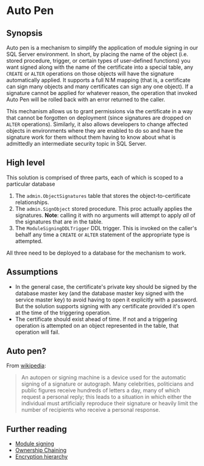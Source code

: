 Auto Pen
===

Synopsis
---
Auto pen is a mechanism to simplify the application of module signing in our SQL Server environment. In short, by placing the name of the object (i.e. stored procedure, trigger, or certain types of user-defined functions) you want signed along with the name of the certificate into a special table, any `CREATE` or `ALTER` operations on those objects will have the signature automatically applied. It supports a full N:M mapping (that is, a certificate can sign many objects and many certificates can sign any one object). If a signature cannot be applied for whatever reason, the operation that invoked Auto Pen will be rolled back with an error returned to the caller.

This mechanism allows us to grant permissions via the certificate in a way that cannot be forgotten on deployment (since signatures are dropped on `ALTER` operations). Similarly, it also allows developers to change affected objects in environments where they are enabled to do so and have the signature work for them without them having to know about what is admittedly an intermediate security topic in SQL Server.

High level
---
This solution is comprised of three parts, each of which is scoped to a particular database

1. The `admin.ObjectSignatures` table that stores the object-to-certificate relationships.
1. The `admin.SignObject` stored procedure. This proc actually applies the signatures. **Note**: calling it with no arguments will attempt to apply *all* of the signatures that are in the table.
1. The `ModuleSigningDDLTrigger` DDL trigger. This is invoked on the caller's behalf any time a `CREATE` or `ALTER` statement of the appropriate type is attempted.

All three need to be deployed to a database for the mechanism to work.

Assumptions
---
* In the general case, the certificate's private key should be signed by the database master key (and the database master key signed with the service master key) to avoid having to open it explicitly with a password. But the solution supports signing with any certificate provided it's open at the time of the triggering operation.
* The certificate should exist ahead of time. If not and a triggering operation is attempted on an object represented in the table, that operation will fail.


Auto pen?
---
From [wikipedia](https://en.wikipedia.org/wiki/Autopen):
> An autopen or signing machine is a device used for the automatic signing of a signature or autograph. Many celebrities, politicians and public figures receive hundreds of letters a day, many of which request a personal reply; this leads to a situation in which either the individual must artificially reproduce their signature or heavily limit the number of recipients who receive a personal response.

Further reading
---
* [Module signing](https://docs.microsoft.com/en-us/dotnet/framework/data/adonet/sql/signing-stored-procedures-in-sql-server)
* [Ownership Chaining](https://docs.microsoft.com/en-us/dotnet/framework/data/adonet/sql/authorization-and-permissions-in-sql-server#procedural-code-and-ownership-chaining)
* [Encryption hierarchy](https://docs.microsoft.com/en-us/sql/relational-databases/security/encryption/encryption-hierarchy)